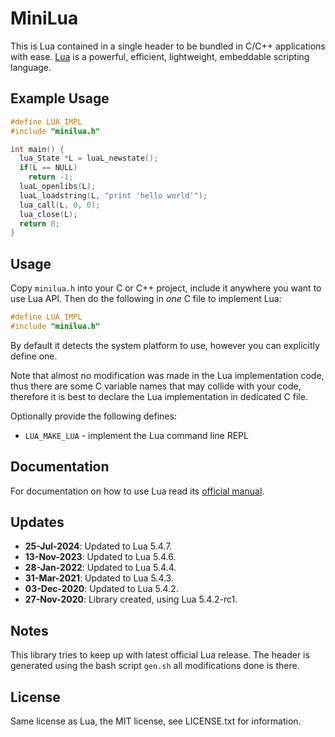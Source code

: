 # MiniLua

This is Lua contained in a single header to be bundled in C/C++ applications with ease.
[Lua](https://www.lua.org/) is a powerful, efficient, lightweight, embeddable scripting language.

## Example Usage

```c
#define LUA_IMPL
#include "minilua.h"

int main() {
  lua_State *L = luaL_newstate();
  if(L == NULL)
    return -1;
  luaL_openlibs(L);
  luaL_loadstring(L, "print 'hello world'");
  lua_call(L, 0, 0);
  lua_close(L);
  return 0;
}
```

## Usage

Copy `minilua.h` into your C or C++ project, include it anywhere you want to use Lua API.
Then do the following in *one* C file to implement Lua:
```c
#define LUA_IMPL
#include "minilua.h"
```

By default it detects the system platform to use, however you can explicitly define one.

Note that almost no modification was made in the Lua implementation code,
thus there are some C variable names that may collide with your code,
therefore it is best to declare the Lua implementation in dedicated C file.

Optionally provide the following defines:
  - `LUA_MAKE_LUA`     - implement the Lua command line REPL

## Documentation

For documentation on how to use Lua read its [official manual](https://www.lua.org/manual/).

## Updates

- **25-Jul-2024**: Updated to Lua 5.4.7.
- **13-Nov-2023**: Updated to Lua 5.4.6.
- **28-Jan-2022**: Updated to Lua 5.4.4.
- **31-Mar-2021**: Updated to Lua 5.4.3.
- **03-Dec-2020**: Updated to Lua 5.4.2.
- **27-Nov-2020**: Library created, using Lua 5.4.2-rc1.

## Notes

This library tries to keep up with latest official Lua release.
The header is generated using the bash script `gen.sh` all modifications done is there.

## License

Same license as Lua, the MIT license, see LICENSE.txt for information.
